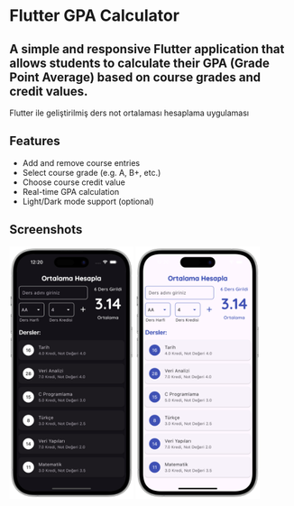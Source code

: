 # Flutter GPA Calculator
A simple and responsive Flutter application that allows students to **calculate their GPA (Grade Point Average)** based on course grades and credit values.
---
Flutter ile geliştirilmiş ders not ortalaması hesaplama uygulaması

## Features
- Add and remove course entries
- Select course grade (e.g. A, B+, etc.)
- Choose course credit value
- Real-time GPA calculation
- Light/Dark mode support (optional)

## Screenshots
<p>
<img src="assets/preview/preview.png" width="220"/> <img src="assets/preview/preview2.png" width="220"/>
</p>
